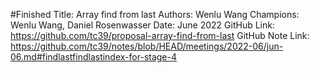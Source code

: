 #Finished
Title: Array find from last
Authors: Wenlu Wang
Champions: Wenlu Wang, Daniel Rosenwasser
Date: June 2022
GitHub Link: https://github.com/tc39/proposal-array-find-from-last
GitHub Note Link: https://github.com/tc39/notes/blob/HEAD/meetings/2022-06/jun-06.md#findlastfindlastindex-for-stage-4
